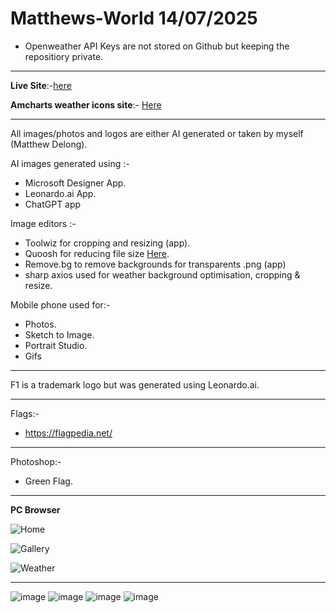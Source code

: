 # Matthews-World 14/07/2025


- Openweather API Keys are not stored on Github but keeping the repositiory private.
---

**Live Site**:-[here](https://matthews-world.netlify.app/)

**Amcharts weather icons site**:- [Here](https://www.amcharts.com/free-animated-svg-weather-icons/)

---

All images/photos and logos are either AI generated or taken by myself (Matthew Delong).

AI images generated using :-

- Microsoft Designer App.
- Leonardo.ai App.
- ChatGPT app

Image editors :-

- Toolwiz for cropping and resizing (app).
- Quoosh for reducing file size [Here](https://squoosh.app/).
- Remove.bg to remove backgrounds for transparents .png (app)
- sharp axios used for weather background optimisation, cropping & resize.

Mobile phone used for:-

- Photos.
- Sketch to Image.
- Portrait Studio.
- Gifs

---

F1 is a trademark logo but was generated using Leonardo.ai.

---

Flags:-

- https://flagpedia.net/

---

Photoshop:-

- Green Flag.

---

**PC Browser** 

![Home](https://github.com/user-attachments/assets/6c446300-b22d-4e2a-92f5-d26b6aa9a6bf)

![Gallery](https://github.com/user-attachments/assets/d2617f50-6c0a-43a3-9f40-d2d17a5ff7b7)

![Weather](https://github.com/user-attachments/assets/ce8462c9-c7e9-4cc0-b299-5f44919e6382)

---
![image](https://img.shields.io/badge/HTML5-E34F26?style=for-the-badge&logo=html5&logoColor=white)
![image](https://img.shields.io/badge/CSS3-1572B6?style=for-the-badge&logo=css3&logoColor=white)
![image](https://img.shields.io/badge/JavaScript-323330?style=for-the-badge&logo=javascript&logoColor=F7DF1E)
![image](https://img.shields.io/badge/Bootstrap-563D7C?style=for-the-badge&logo=bootstrap&logoColor=white)
